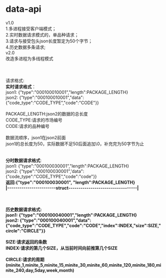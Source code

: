 # data-api<br/>
v1.0<br/>
1.多进程接受客户端模式；<br/>
2.实时数据请求模式的，单品种请求；<br/>
3.请求与接受包头json长度暂定为50个字节；<br/>
4.历史数据多条请求;<br/>
v2.0<br/>
改造多进程为多线程模式<br/>
<br/>
<br/>
<br/>
请求格式:<br/>
	<b>实时请求格式</b>：<br/>
json1:	{"type":"000100010001","length":PACKAGE_LENGTH}<br/>
json2:	{"type":"000100010001","data":{"code_type":"CODE_TYPE","code":"CODE"}}<br/>
	<br/>
	PACKAGE_LENGTH:json2的数据的总长度<br/>
	CODE_TYPE:请求的市场编号<br/>
	CODE:请求的品种编号<br/>
	<br/>
	数据流顺序，json1在json2前面<br/>
	json1的总长度为50，实际数据不足50后面追加\0，补充完为50字节为止<br/>
<br/>
<br/>
	<b>分时数据请求格式</b>:<br/>
json1:  {"type":"000100030001","length":PACKAGE_LENGTH}<br/>
json2:  {"type":"000100030001",'data":{"code_type":"CODE_TYPE","code":"code"}}<br/>
	<b>返回:{"type":"000100030001", "length":PACKAGE_LENGTH}<br/>
	|------------------------struct----------------------------------|
	<br/>	
<br/>
<br/>
	<b>历史数据请求格式</b>:<br/>
json1:  {"type":"000100040001","length":PACKAGE_LENGTH}<br/>
json2:  {"type":"000100040001","data":{"code_type":"CODE_TYPE","code":"CODE","index":INDEX,"size":SIZE,"circle":"CIRCLE"}}<br/>
	<br/>
	SIZE:请求返回的条数<br/>
	INDEX:请求的第几个SIZE，从当前时间向前推第几个SIZE<br/>	
	CIRCLE:请求的周期(minite_1,minite_5,minite_15,minite_30,minite_60,minite_120,minite_180,minite_240,day,5day,week,month)
	<br/>
<br/>
